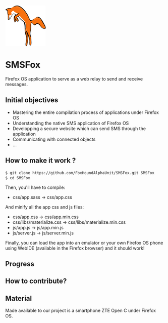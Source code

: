 ![fox](img/icons/fox128x128.png)

# SMSFox
Firefox OS application to serve as a web relay to send and receive messages.

## Initial objectives

* Mastering the entire compilation process of applications under Firefox OS
* Understanding the native SMS application of Firefox OS
* Developping a secure website which can send SMS through the application
* Communicating with connected objects
* ...

## How to make it work ?
```batchfile
$ git clone https://github.com/FoxHoundAlphaUnit/SMSFox.git SMSFox
$ cd SMSFox
```
Then, you'll have to compile:
* css/app.sass -> css/app.css

And minify all the app css and js files:
* css/app.css -> css/app.min.css
* css/libs/materialize.css -> css/libs/materialize.min.css
* js/app.js -> js/app.min.js
* js/server.js -> js/server.min.js

Finally, you can load the app into an emulator or your own Firefox OS phone using WebIDE (available in the Firefox browser) and it should work!

## Progress

## How to contribute?

## Material
Made available to our project is a smartphone ZTE Open C under Firefox OS.
